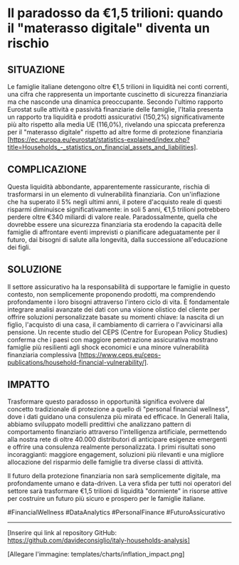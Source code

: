 # Il paradosso da €1,5 trilioni: quando il "materasso digitale" diventa un rischio

## SITUAZIONE
Le famiglie italiane detengono oltre €1,5 trilioni in liquidità nei conti correnti, una cifra che rappresenta un importante cuscinetto di sicurezza finanziaria ma che nasconde una dinamica preoccupante. Secondo l'ultimo rapporto Eurostat sulle attività e passività finanziarie delle famiglie, l'Italia presenta un rapporto tra liquidità e prodotti assicurativi (150,2%) significativamente più alto rispetto alla media UE (116,0%), rivelando una spiccata preferenza per il "materasso digitale" rispetto ad altre forme di protezione finanziaria [https://ec.europa.eu/eurostat/statistics-explained/index.php?title=Households_-_statistics_on_financial_assets_and_liabilities].

## COMPLICAZIONE
Questa liquidità abbondante, apparentemente rassicurante, rischia di trasformarsi in un elemento di vulnerabilità finanziaria. Con un'inflazione che ha superato il 5% negli ultimi anni, il potere d'acquisto reale di questi risparmi diminuisce significativamente: in soli 5 anni, €1,5 trilioni potrebbero perdere oltre €340 miliardi di valore reale. Paradossalmente, quella che dovrebbe essere una sicurezza finanziaria sta erodendo la capacità delle famiglie di affrontare eventi imprevisti o pianificare adeguatamente per il futuro, dai bisogni di salute alla longevità, dalla successione all'educazione dei figli.

## SOLUZIONE
Il settore assicurativo ha la responsabilità di supportare le famiglie in questo contesto, non semplicemente proponendo prodotti, ma comprendendo profondamente i loro bisogni attraverso l'intero ciclo di vita. È fondamentale integrare analisi avanzate dei dati con una visione olistico del cliente per offrire soluzioni personalizzate basate su momenti chiave: la nascita di un figlio, l'acquisto di una casa, il cambiamento di carriera o l'avvicinarsi alla pensione. Un recente studio del CEPS (Centre for European Policy Studies) conferma che i paesi con maggiore penetrazione assicurativa mostrano famiglie più resilienti agli shock economici e una minore vulnerabilità finanziaria complessiva [https://www.ceps.eu/ceps-publications/household-financial-vulnerability/].

## IMPATTO
Trasformare questo paradosso in opportunità significa evolvere dal concetto tradizionale di protezione a quello di "personal financial wellness", dove i dati guidano una consulenza più mirata ed efficace. In Generali Italia, abbiamo sviluppato modelli predittivi che analizzano pattern di comportamento finanziario attraverso l'intelligenza artificiale, permettendo alla nostra rete di oltre 40.000 distributori di anticipare esigenze emergenti e offrire una consulenza realmente personalizzata. I primi risultati sono incoraggianti: maggiore engagement, soluzioni più rilevanti e una migliore allocazione del risparmio delle famiglie tra diverse classi di attività.

Il futuro della protezione finanziaria non sarà semplicemente digitale, ma profondamente umano e data-driven. La vera sfida per tutti noi operatori del settore sarà trasformare €1,5 trilioni di liquidità "dormiente" in risorse attive per costruire un futuro più sicuro e prospero per le famiglie italiane.

#FinancialWellness #DataAnalytics #PersonalFinance #FuturoAssicurativo

---

[Inserire qui link al repository GitHub: https://github.com/davideconsiglio/italy-households-analysis]

[Allegare l'immagine: templates/charts/inflation_impact.png] 